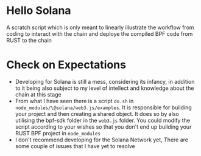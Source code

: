 # Hello Solana

A scratch script which is only meant to linearly illustrate the workflow from coding to interact with the chain and deploye the compiled BPF code from RUST to the chain

# Check on Expectations

- Developing for Solana is still a mess, considering its infancy, in addition to it being also subject to my level of intellect and knowledge about the chain at this stage
- From what I have seen there is a script ```do.sh``` in ```node_modules/\@solana/web3.js/examples```. It is responsible for building your project and then creating a shared object. It does so by also utilising the bpf-sdk folder in the ```web3.js``` folder. You could modify the script according to your wishes so that you don't end up building your RUST BPF project in ```node_modules```
- I don't recommend developing for the Solana Network yet, There are some couple of issues that I have yet to resolve